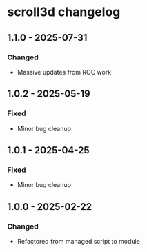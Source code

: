 # scroll3d changelog

## 1.1.0 - 2025-07-31

### Changed

- Massive updates from ROC work

## 1.0.2 - 2025-05-19

### Fixed

- Minor bug cleanup

## 1.0.1 - 2025-04-25

### Fixed

- Minor bug cleanup

## 1.0.0 - 2025-02-22

### Changed

- Refactored from managed script to module
